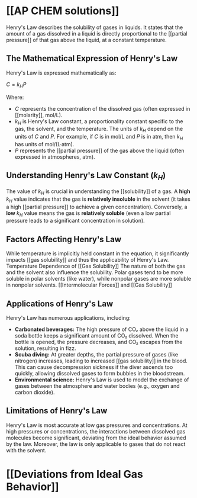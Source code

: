 # [[AP CHEM solutions]]

Henry's Law describes the solubility of gases in liquids.  It states that the amount of a gas dissolved in a liquid is directly proportional to the [[partial pressure]] of that gas above the liquid, at a constant temperature.

## The Mathematical Expression of Henry's Law

Henry's Law is expressed mathematically as:

$C = k_H P$

Where:

* $C$ represents the concentration of the dissolved gas (often expressed in [[molarity]], mol/L).
* $k_H$ is Henry's Law constant, a proportionality constant specific to the gas, the solvent, and the temperature.  The units of $k_H$ depend on the units of $C$ and $P$.  For example, if $C$ is in mol/L and $P$ is in atm, then $k_H$ has units of mol/(L·atm).
* $P$ represents the [[partial pressure]] of the gas above the liquid (often expressed in atmospheres, atm).


## Understanding Henry's Law Constant ($k_H$)

The value of $k_H$ is crucial in understanding the [[solubility]] of a gas.  A **high** $k_H$ value indicates that the gas is **relatively insoluble** in the solvent (it takes a high [[partial pressure]] to achieve a given concentration). Conversely, a **low** $k_H$ value means the gas is **relatively soluble** (even a low partial pressure leads to a significant concentration in solution).  


## Factors Affecting Henry's Law

While temperature is implicitly held constant in the equation, it significantly impacts [[gas solubility]] and thus the applicability of Henry's Law.  Temperature Dependence of [[Gas Solubility]] The nature of both the gas and the solvent also influence the solubility.  Polar gases tend to be more soluble in polar solvents (like water), while nonpolar gases are more soluble in nonpolar solvents.  [[Intermolecular Forces]] and [[Gas Solubility]]
## Applications of Henry's Law

Henry's Law has numerous applications, including:

* **Carbonated beverages:** The high pressure of CO₂ above the liquid in a soda bottle keeps a significant amount of CO₂ dissolved.  When the bottle is opened, the pressure decreases, and CO₂ escapes from the solution, resulting in fizz.
* **Scuba diving:**  At greater depths, the partial pressure of gases (like nitrogen) increases, leading to increased [[gas solubility]] in the blood.  This can cause decompression sickness if the diver ascends too quickly, allowing dissolved gases to form bubbles in the bloodstream.
* **Environmental science:** Henry's Law is used to model the exchange of gases between the atmosphere and water bodies (e.g., oxygen and carbon dioxide).
## Limitations of Henry's Law
Henry's Law is most accurate at low gas pressures and concentrations. At high pressures or concentrations, the interactions between dissolved gas molecules become significant, deviating from the ideal behavior assumed by the law.  Moreover, the law is only applicable to gases that do not react with the solvent.  
# [[Deviations from Ideal Gas Behavior]]